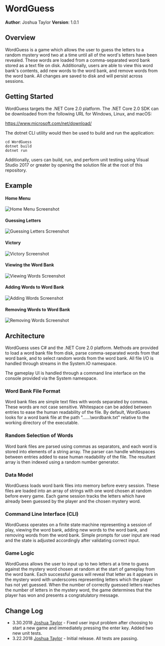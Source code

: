 # WordGuess

**Author**: Joshua Taylor
**Version**: 1.0.1

## Overview

WordGuess is a game which allows the user to guess the letters to a random
mystery word two at a time until all of the word's letters have been revealed.
These words are loaded from a comma-separated word bank stored as a text file
on disk. Additionally, users are able to view this word bank's contents, add
new words to the word bank, and remove words from the word bank. All changes
are saved to disk and will persist across sessions.

## Getting Started

WordGuess targets the .NET Core 2.0 platform. The .NET Core 2.0 SDK can
be downloaded from the following URL for Windows, Linux, and macOS:

https://www.microsoft.com/net/download/

The dotnet CLI utility would then be used to build and run the application:

    cd WordGuess
    dotnet build
    dotnet run

Additionally, users can build, run, and perform unit testing using Visual
Studio 2017 or greater by opening the solution file at the root of this
repository.

## Example

#### Home Menu ####
![Home Menu Screenshot](/assets/homeScreenshot.JPG)
#### Guessing Letters ####
![Guessing Letters Screenshot](/assets/guessingScreenshot.JPG)
#### Victory ####
![Victory Screenshot](/assets/victoryScreenshot.JPG)
#### Viewing the Word Bank ####
![Viewing Words Screenshot](/assets/viewingScreenshot.JPG)
#### Adding Words to Word Bank ####
![Adding Words Screenshot](/assets/addingScreenshot.JPG)
#### Removing Words to Word Bank ####
![Removing Words Screenshot](/assets/removingScreenshot.JPG)

## Architecture

WordGuess uses C# and the .NET Core 2.0 platform. Methods are provided to load
a word bank file from disk, parse comma-separated words from that word bank,
and to select random words from the word bank. All file I/O is handled through
streams in the System.IO namespace.

The gameplay UI is handled through a command line interface on the console
provided via the System namespace.

### Word Bank File Format

Word bank files are simple text files with words separated by commas. These
words are not case sensitive. Whitespace can be added between entries to ease
the human readability of the file. By default, WordGuess looks for a word
bank file at the path "..\..\..\wordbank.txt" relative to the working
directory of the executable.

### Random Selection of Words

Word bank files are parsed using commas as separators, and each word is stored
into elements of a string array. The parser can handle whitespaces between
entries added to ease human readability of the file. The resultant array is
then indexed using a random number generator.

### Data Model

WordGuess loads word bank files into memory before every session. These files
are loaded into an array of strings with one word chosen at random before
every game. Each game session tracks the letters which have already been
guessed by the player and the chosen mystery word.

### Command Line Interface (CLI)

WordGuess operates on a finite state machine representing a session of play,
viewing the word bank, adding new words to the word bank, and removing words
from the word bank. Simple prompts for user input are read and the state is
adjusted accordingly after validating correct input.

### Game Logic

WordGuess allows the user to input up to two letters at a time to guess against
the mystery word chosen at random at the start of gameplay from the word bank.
Each successful guess will reveal that letter as it appears in the mystery word
with underscores representing letters which the player has not yet guessed.
When the number of correctly guessed letters reaches the number of letters in
the mystery word, the game determines that the player has won and presents
a congratulatory message.

## Change Log

* 3.30.2018 [Joshua Taylor](mailto:taylor.joshua88@gmail.com) - Fixed user
input problem after choosing to start a new game and immediately pressing
the enter key. Added two new unit tests.
* 3.22.2018 [Joshua Taylor](mailto:taylor.joshua88@gmail.com) - Initial
release. All tests are passing.
